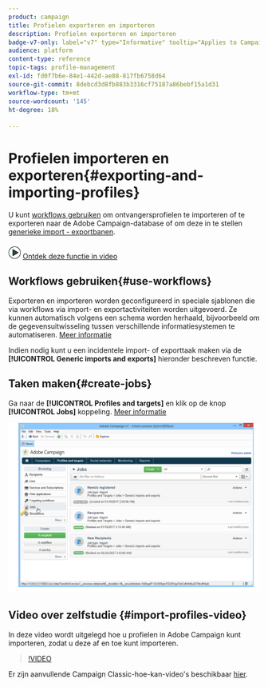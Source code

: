 ```yaml
---
product: campaign
title: Profielen exporteren en importeren
description: Profielen exporteren en importeren
badge-v7-only: label="v7" type="Informative" tooltip="Applies to Campaign Classic v7 only"
audience: platform
content-type: reference
topic-tags: profile-management
exl-id: fd0f7b6e-84e1-442d-ae88-817fb6758d64
source-git-commit: 8debcd3d8fb883b3316cf75187a86bebf15a1d31
workflow-type: tm+mt
source-wordcount: '145'
ht-degree: 18%

---
```


# Profielen importeren en exporteren{#exporting-and-importing-profiles}



U kunt [workflows gebruiken](#use-workflows) om ontvangersprofielen te importeren of te exporteren naar de Adobe Campaign-database of om deze in te stellen [generieke import - exportbanen](#create-jobs).

![](assets/do-not-localize/how-to-video.png) [Ontdek deze functie in video](#import-profiles-video)

## Workflows gebruiken{#use-workflows}

Exporteren en importeren worden geconfigureerd in speciale sjablonen die via workflows via import- en exportactiviteiten worden uitgevoerd. Ze kunnen automatisch volgens een schema worden herhaald, bijvoorbeeld om de gegevensuitwisseling tussen verschillende informatiesystemen te automatiseren. [Meer informatie](../../platform/using/import-export-workflows.md#best-practices-when-importing-data)

Indien nodig kunt u een incidentele import- of exporttaak maken via de **[!UICONTROL Generic imports and exports]** hieronder beschreven functie.

## Taken maken{#create-jobs}

Ga naar de **[!UICONTROL Profiles and targets]** en klik op de knop **[!UICONTROL Jobs]** koppeling. [Meer informatie](../../platform/using/about-generic-imports-exports.md)

![](assets/s_ncs_user_interface_import_link.png)


## Video over zelfstudie {#import-profiles-video}

In deze video wordt uitgelegd hoe u profielen in Adobe Campaign kunt importeren, zodat u deze af en toe kunt importeren.

>[!VIDEO](https://video.tv.adobe.com/v/25608?quality=12)

Er zijn aanvullende Campaign Classic-hoe-kan-video&#39;s beschikbaar [hier](https://experienceleague.adobe.com/docs/campaign-classic-learn/tutorials/overview.html?lang=nl).
